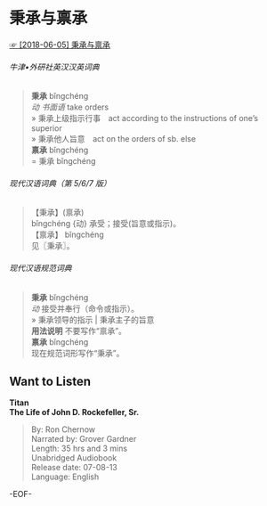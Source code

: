 # 秉承与禀承  
[☞ [2018-06-05] 秉承与禀承 ](https://mp.weixin.qq.com/s/ZX1GSH1sNo4DJd5mfggBVQ)    
  
  
###### 牛津•外研社英汉汉英词典  
>**秉承** bǐngchéng  
*动* *书面语* take orders  
» 秉承上级指示行事　act according to the instructions of one’s superior  
» 秉承他人旨意　act on the orders of sb. else  
**禀承** bǐngchéng  
= 秉承 bǐngchéng  
  
###### 现代汉语词典（第 5/6/7 版）  
>【秉承】(禀承) 　  
bǐngchéng {动} 承受；接受(旨意或指示)。  
【禀承】 bǐngchéng  
见〖秉承〗。  
  
###### 现代汉语规范词典  
>**秉承** bǐngchéng  
*动* 接受并奉行（命令或指示）。  
» 秉承领导的指示 | 秉承主子的旨意  
**用法说明** 不要写作“禀承”。  
**禀承** bǐngchéng  
现在规范词形写作“秉承”。  
  
## Want to Listen  
**Titan  
The Life of John D. Rockefeller, Sr.**  
>By: Ron Chernow  
Narrated by: Grover Gardner  
Length: 35 hrs and 3 mins  
Unabridged Audiobook  
Release date: 07-08-13  
Language: English  
  
-EOF-  
